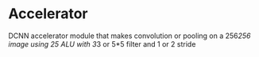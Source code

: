 # Accelerator
 DCNN accelerator module that makes convolution or pooling on a 256*256 image using 25 ALU with 3*3 or 5*5 filter and 1 or 2 stride
